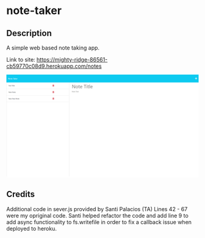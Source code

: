 # note-taker

## Description

A simple web based note taking app.

Link to site: https://mighty-ridge-86561-cb59770c08d9.herokuapp.com/notes

![](./public/assets/images/note_taker_screenshot.png)

## Credits

Additional code in sever.js provided by Santi Palacios (TA)
Lines 42 - 67 were my opriginal code. Santi helped refactor the code and add line 9 to add async functionality to fs.writefile in order to fix a callback issue when deployed to heroku.